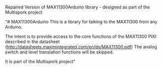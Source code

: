 Repaired Version of MAX11300Arduino library - designed as part of the Multispork project

"# MAX11300Arduino
This is a library for talking to the MAX11300 from any Arduino. 

The intent is to provide access to the core functions of the MAX11300 PIXI described in the datasheet (http://datasheets.maximintegrated.com/en/ds/MAX11300.pdf)
The analog switch and level translation functions will be skipped. 

It is part of the Multispork project"
